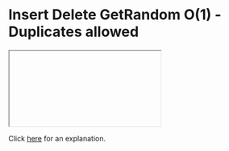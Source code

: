 # Insert Delete GetRandom O(1) - Duplicates allowed 

<iframe></iframe>

Click [here](Explanation.md) for an explanation.

